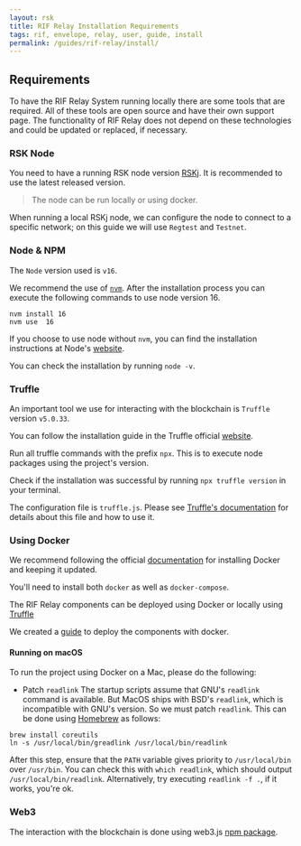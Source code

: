 ```yaml
---
layout: rsk
title: RIF Relay Installation Requirements
tags: rif, envelope, relay, user, guide, install
permalink: /guides/rif-relay/install/
---
```


## Requirements

To have the RIF Relay System running locally there are some tools that are required. All of these tools are open source and have their own support page. The functionality of RIF Relay does not depend on these technologies and could be updated or replaced, if necessary. 

### RSK Node

You need to have a running RSK node version [RSKj](https://github.com/rsksmart/rskj/releases). It is recommended to use the latest released version.

> The node can be run locally or using docker.

When running a local RSKj node, we can configure the node to connect to a specific network; on this guide we will use `Regtest` and `Testnet`. 

### Node & NPM

The `Node` version used is `v16`. 

We recommend the use of [`nvm`](https://github.com/nvm-sh/nvm). After the installation process you can execute the following commands to use node version 16.

```
nvm install 16
nvm use  16
```

If you choose to use node without `nvm`, you can find the installation instructions at Node's [website](https://nodejs.org/en/). 

You can check the installation by running `node -v`.

### Truffle

An important tool we use for interacting with the blockchain is `Truffle` version `v5.0.33`.

You can follow the installation guide in the Truffle official [website](https://www.trufflesuite.com/truffle).

Run all truffle commands with the prefix `npx`. This is to execute node packages using the project's version.

Check if the installation was successful by running `npx truffle version` in your terminal.

The configuration file is `truffle.js`. Please see [Truffle's documentation](https://trufflesuite.com/docs/) for details about this file and how to use it.


### Using Docker

We recommend following the official [documentation](https://docs.docker.com/get-docker/) for installing Docker and keeping it updated.

You'll need to install both `docker` as well as `docker-compose`.

The RIF Relay components can be deployed using Docker or locally using [Truffle](/guides/rif-relay/installation-requirements#truffle)

We created a [guide](/guides/rif-relay/integrate#docker) to deploy the components with docker. 

#### Running on macOS

To run the project using Docker on a Mac, please do the following: 

- Patch `readlink`
The startup scripts assume that GNU's `readlink` command is available. But MacOS ships with BSD's `readlink`, which is incompatible with GNU's version. So we must patch `readlink`. This can be done using [Homebrew](https://brew.sh/) as follows:

```
brew install coreutils
ln -s /usr/local/bin/greadlink /usr/local/bin/readlink
```

After this step, ensure that the `PATH` variable gives priority to `/usr/local/bin` over `/usr/bin`. You can check this with `which readlink`, which should output `/usr/local/bin/readlink`. Alternatively, try executing `readlink -f .`, if it works, you're ok.

### Web3

The interaction with the blockchain is done using web3.js [npm package](https://www.npmjs.com/package/web3).
